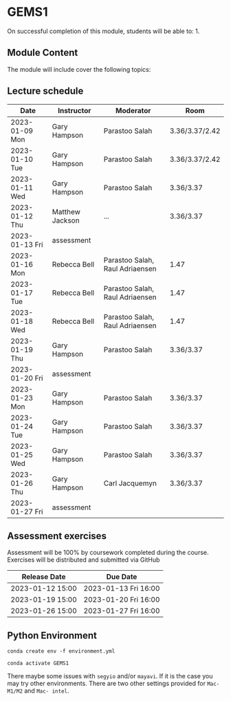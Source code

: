# GEMS1

On successful completion of this module, students will be able to:
1.	

## Module Content

The module will include cover the following topics:


## Lecture schedule

|Date             |Instructor  |Moderator   |Room |
|--------------------------|------------|------------|----------|
|2023-01-09 Mon | Gary Hampson| Parastoo Salah | 3.36/3.37/2.42
|2023-01-10 Tue | Gary Hampson| Parastoo Salah | 3.36/3.37/2.42
|2023-01-11  Wed | Gary Hampson |Parastoo Salah | 3.36/3.37
|2023-01-12  Thu | Matthew Jackson| ... | 3.36/3.37
|2023-01-13  Fri |  assessment 
|2023-01-16 Mon | Rebecca Bell| Parastoo Salah, Raul Adriaensen  | 1.47
|2023-01-17 Tue | Rebecca Bell| Parastoo Salah, Raul Adriaensen  | 1.47
|2023-01-18  Wed | Rebecca Bell| Parastoo Salah, Raul Adriaensen  | 1.47
|2023-01-19  Thu | Gary Hampson |Parastoo Salah | 3.36/3.37
|2023-01-20  Fri |  assessment 
|2023-01-23 Mon | Gary Hampson| Parastoo Salah | 3.36/3.37
|2023-01-24 Tue | Gary Hampson| Parastoo Salah | 3.36/3.37
|2023-01-25  Wed | Gary Hampson| Parastoo Salah | 3.36/3.37
|2023-01-26  Thu | Gary Hampson| Carl Jacquemyn | 3.36/3.37
|2023-01-27  Fri |  assessment 



## Assessment exercises

Assessment will be 100% by coursework completed during the course. Exercises will be distributed and submitted via GitHub 

|Release Date             |Due Date  |
|--------------------------|------------|
|2023-01-12 15:00  | 2023-01-13  Fri 16:00 | 
|2023-01-19 15:00 | 2023-01-20  Fri 16:00 | 
|2023-01-26 15:00 | 2023-01-27  Fri 16:00 |  



## Python Environment

`conda create env -f environment.yml`

`conda activate GEMS1`

There maybe some issues with `segyio` and/or `mayavi`. If it is the case you may try other environments. There are two other settings provided 
for `Mac- M1/M2` and `Mac- intel`. 
